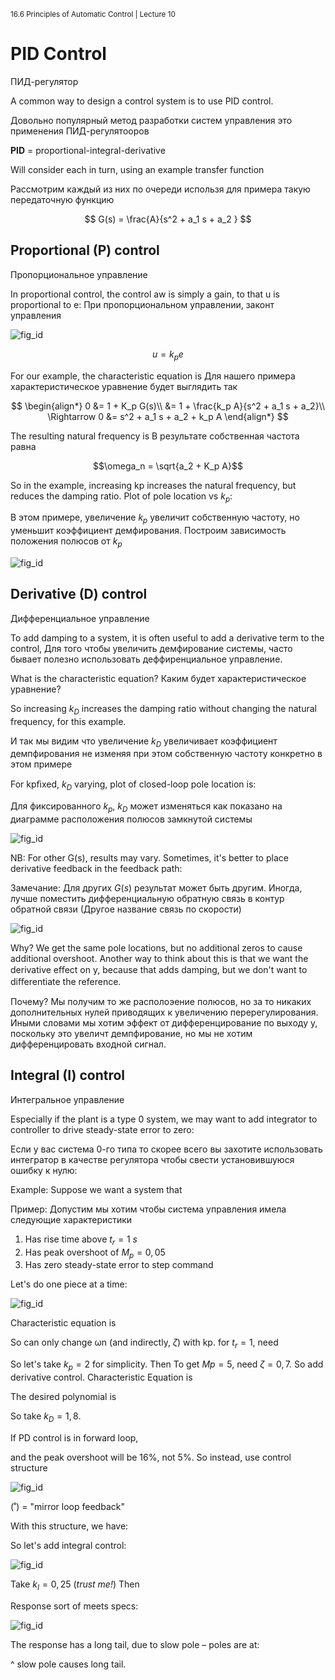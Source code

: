 <sup>16.6 Principles of Automatic Control | Lecture 10</sup>

# PID Control

ПИД-регулятор


A common way to design a control system is to use PID control.

Довольно популярный метод разработки систем управления это применения ПИД-регулятооров

__PID__ = proportional-integral-derivative

Will consider each in turn, using an example transfer function

Рассмотрим каждый из них по очереди использя для примера такую передаточную функцию

$$
G(s) = \frac{A}{s^2 + a_1 s + a_2 }
$$

## Proportional (P\) control

Пропорциональное управление

In proportional control, the control aw is simply a gain, to that u is proportional to e:
При пропорциональном управлении, законт управления

![fig_id](images/10/loopP.svg "Title Text")


$$u = k_p e$$

For our example, the characteristic equation is
Для нашего примера характеристическое уравнение будет выглядить так

$$
\begin{align*}
0 &= 1 + K_p G(s)\\
 &=  1 + \frac{k_p A}{s^2 + a_1 s + a_2}\\
\Rightarrow 0 &= s^2 + a_1 s + a_2 + k_p A
\end{align*}
$$

The resulting natural frequency is
В результате собственная частота равна

$$\omega_n = \sqrt{a_2 + K_p A}$$

So in the example, increasing kp increases the natural frequency, but reduces the damping ratio. Plot of pole location vs $k_p$:

В этом примере, увеличение $k_p$ увеличит собственную частоту, но уменьшит коэффициент демфирования. Построим зависимость положения полюсов от $k_p$

![fig_id](images/10/polesP.svg "Title Text")

## Derivative (D) control
Дифференциальное управление

To add damping to a system, it is often useful to add a derivative term to the control,
Для того чтобы увеличить демфирование системы, часто бывает полезно использовать деффиренциальное управление.

What is the characteristic equation?
Каким будет характеристическое уравнение?

So increasing $k_D$ increases the damping ratio without changing the natural frequency, for this example.

И так мы видим что увеличение $k_D$ увеличивает коэффициент демпфирования не изменяя при этом собственную частоту конкретно в этом примере

For kpﬁxed, $k_D$ varying, plot of closed-loop pole location is:

Для фиксированного $k_p$, $k_D$ может изменяться как показано на диаграмме расположения полюсов замкнутой системы

![fig_id](images/10/polesD.svg "Title Text")

NB: For other G(s), results may vary. Sometimes, it's better to place derivative feedback in the feedback path:

Замечание: Для других $G(s)$ результат может быть другим. Иногда, лучше поместить дифференциальную обратную связь в контур обратной связи (Другое название связь по скорости)

![fig_id](images/10/loopD.svg "Title Text")


Why? We get the same pole locations, but no additional zeros to cause additional overshoot. Another way to think about this is that we want the derivative eﬀect on y, because that adds damping, but we don't want to diﬀerentiate the reference.

Почему? Мы получим то же располоэение полюсов, но за то никаких дополнительных нулей приводящих к увеличению перерегулирования. Иными словами мы хотим эффект от дифференцирование по выходу y, поскольку это увеличт демпфирование, но мы не хотим дифференцировать входной сигнал.

## Integral (I) control
Интегральное управление

Especially if the plant is a type 0 system, we may want to add integrator to controller to drive steady-state error to zero:

Если у вас система 0-го типа то скорее всего вы захотите использовать интегратор в качестве регулятора чтобы свести установившуюся ошибку к нулю:

Example: Suppose we want a system that

Пример: Допустим мы хотим чтобы система управления имела следующие характеристики

1.  Has rise time above $t_r = 1\:s$
2.  Has peak overshoot of $M_p = 0,05$
3.  Has zero steady-state error to step command

Let's do one piece at a time:

![fig_id](images/10/loop3.svg "Title Text")


Characteristic equation is


So can only change ωn (and indirectly, $ζ$) with kp. for $t_r = 1$, need

So let's take $k_p = 2$ for simplicity. Then To get $Mp = 5%$, need $ζ = 0,7$. So add derivative control. Characteristic Equation is

The desired polynomial is

So take $k_D = 1,8$.

If PD control is in forward loop,

and the peak overshoot will be 16%, not 5%. So instead, use control structure

![fig_id](images/10/loop4.svg "Title Text")

 (˚) = "mirror loop feedback"

 With this structure, we have:

So let's add integral control:

![fig_id](images/10/loop5.svg "Title Text")

 Take $k_I = 0,25$ (_trust me!_) Then

 Response sort of meets specs:

![fig_id](images/10/step.svg "Title Text")

 The response has a long tail, due to slow pole – poles are at:


  ^ slow pole causes long tail.
